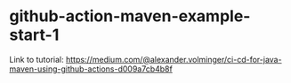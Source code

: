 # github-action-maven-example-start-1
Link to tutorial: https://medium.com/@alexander.volminger/ci-cd-for-java-maven-using-github-actions-d009a7cb4b8f
